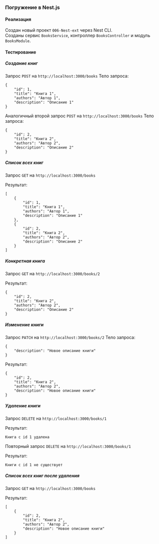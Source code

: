 ### Погружение в Nest.js

#### Реализация 
Создан новый проект `006-Nest-ext` через Nest CLI.  
Созданы сервис `BooksService`, контроллер `BooksController` и модуль `BooksModule`. 

#### Тестирование 

##### Создание книг 

Запрос `POST` на `http://localhost:3000/books`
Тело запроса:
```
{ 
    "id": 1,
    "title": "Книга 1",
    "authors": "Автор 1",
    "description": "Описание 1"
}
```

Аналогичный второй запрос `POST` на `http://localhost:3000/books`
Тело запроса:
```
{ 
    "id": 2,
    "title": "Книга 2",
    "authors": "Автор 2",
    "description": "Описание 2"
}
```

##### Список всех книг 

Запрос `GET` на `http://localhost:3000/books` 


Результат:
```
[
    {
        "id": 1,
        "title": "Книга 1",
        "authors": "Автор 1",
        "description": "Описание 1"
    },
    {
        "id": 2,
        "title": "Книга 2",
        "authors": "Автор 2",
        "description": "Описание 2"
    }
]
```

##### Конкретная книга  

Запрос `GET` на `http://localhost:3000/books/2` 

Результат:
```
{
    "id": 2,
    "title": "Книга 2",
    "authors": "Автор 2",
    "description": "Описание 2"
}
```


##### Изменение книги 

Запрос `PATCH` на `http://localhost:3000/books/2` 
Тело запроса:
```
{ 
    "description": "Новое описание книги"
}
```


Результат:
```
{
    "id": 2,
    "title": "Книга 2",
    "authors": "Автор 2",
    "description": "Новое описание книги"
}
```

##### Удаление книги

Запрос `DELETE` на `http://localhost:3000/books/1` 

Результат:
```
Книга с id 1 удалена
```

Повторный запрос `DELETE` на `http://localhost:3000/books/1` 

Результат:
```
Книги с id 1 не существует
```

##### Список всех книг после удаления 

Запрос `GET` на `http://localhost:3000/books` 

Результат:
```
[
    {
        "id": 2,
        "title": "Книга 2",
        "authors": "Автор 2",
        "description": "Новое описание книги"
    }
]
```  